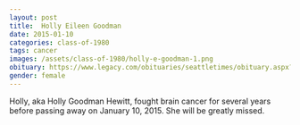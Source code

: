 ```yaml
---
layout: post
title:  Holly Eileen Goodman
date: 2015-01-10
categories: class-of-1980
tags: cancer
images: /assets/class-of-1980/holly-e-goodman-1.png
obituary: https://www.legacy.com/obituaries/seattletimes/obituary.aspx?n=Holly-Eileen-Hewitt-Goodman&pid=173894640
gender: female
---
```

Holly, aka Holly Goodman Hewitt, fought brain cancer for several years before passing away on January 10, 2015.  She will be greatly missed.
